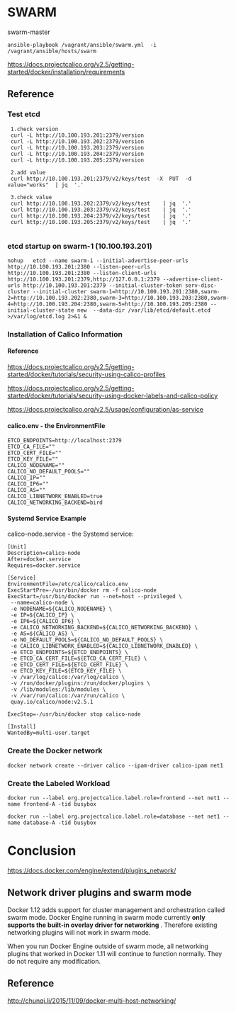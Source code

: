 # SWARM
swarm-master
```
ansible-playbook /vagrant/ansible/swarm.yml  -i /vagrant/ansible/hosts/swarm
```
https://docs.projectcalico.org/v2.5/getting-started/docker/installation/requirements

## Reference
### Test etcd
```
 1.check version
 curl -L http://10.100.193.201:2379/version
 curl -L http://10.100.193.202:2379/version
 curl -L http://10.100.193.203:2379/version
 curl -L http://10.100.193.204:2379/version
 curl -L http://10.100.193.205:2379/version
 
 2.add value
 curl http://10.100.193.201:2379/v2/keys/test  -X  PUT  -d  value="works"  | jq  '.'
 
 3.check value
 curl http://10.100.193.202:2379/v2/keys/test    | jq  '.'
 curl http://10.100.193.203:2379/v2/keys/test    | jq  '.'
 curl http://10.100.193.204:2379/v2/keys/test    | jq  '.'
 curl http://10.100.193.205:2379/v2/keys/test    | jq  '.'
  
```

### etcd startup on swarm-1 (10.100.193.201)
```
nohup   etcd --name swarm-1 --initial-advertise-peer-urls http://10.100.193.201:2380 --listen-peer-urls http://10.100.193.201:2380 --listen-client-urls http://10.100.193.201:2379,http://127.0.0.1:2379 --advertise-client-urls http://10.100.193.201:2379 --initial-cluster-token serv-disc-cluster --initial-cluster swarm-1=http://10.100.193.201:2380,swarm-2=http://10.100.193.202:2380,swarm-3=http://10.100.193.203:2380,swarm-4=http://10.100.193.204:2380,swarm-5=http://10.100.193.205:2380 --initial-cluster-state new  --data-dir /var/lib/etcd/default.etcd   >/var/log/etcd.log 2>&1 &
```

### Installation of Calico Information
#### Reference
https://docs.projectcalico.org/v2.5/getting-started/docker/tutorials/security-using-calico-profiles <br/>

https://docs.projectcalico.org/v2.5/getting-started/docker/tutorials/security-using-docker-labels-and-calico-policy <br/>

https://docs.projectcalico.org/v2.5/usage/configuration/as-service <br/>

#### calico.env - the EnvironmentFile
```
ETCD_ENDPOINTS=http://localhost:2379
ETCD_CA_FILE=""
ETCD_CERT_FILE=""
ETCD_KEY_FILE=""
CALICO_NODENAME=""
CALICO_NO_DEFAULT_POOLS=""
CALICO_IP=""
CALICO_IP6=""
CALICO_AS=""
CALICO_LIBNETWORK_ENABLED=true
CALICO_NETWORKING_BACKEND=bird
```

#### Systemd Service Example
calico-node.service - the Systemd service:
```
[Unit]
Description=calico-node
After=docker.service
Requires=docker.service

[Service]
EnvironmentFile=/etc/calico/calico.env
ExecStartPre=-/usr/bin/docker rm -f calico-node
ExecStart=/usr/bin/docker run --net=host --privileged \
 --name=calico-node \
 -e NODENAME=${CALICO_NODENAME} \
 -e IP=${CALICO_IP} \
 -e IP6=${CALICO_IP6} \
 -e CALICO_NETWORKING_BACKEND=${CALICO_NETWORKING_BACKEND} \
 -e AS=${CALICO_AS} \
 -e NO_DEFAULT_POOLS=${CALICO_NO_DEFAULT_POOLS} \
 -e CALICO_LIBNETWORK_ENABLED=${CALICO_LIBNETWORK_ENABLED} \
 -e ETCD_ENDPOINTS=${ETCD_ENDPOINTS} \
 -e ETCD_CA_CERT_FILE=${ETCD_CA_CERT_FILE} \
 -e ETCD_CERT_FILE=${ETCD_CERT_FILE} \
 -e ETCD_KEY_FILE=${ETCD_KEY_FILE} \
 -v /var/log/calico:/var/log/calico \
 -v /run/docker/plugins:/run/docker/plugins \
 -v /lib/modules:/lib/modules \
 -v /var/run/calico:/var/run/calico \
 quay.io/calico/node:v2.5.1

ExecStop=-/usr/bin/docker stop calico-node

[Install]
WantedBy=multi-user.target
```
###  Create the Docker network
```
docker network create --driver calico --ipam-driver calico-ipam net1
```

###  Create the Labeled Workload
```
docker run --label org.projectcalico.label.role=frontend --net net1 --name frontend-A -tid busybox

docker run --label org.projectcalico.label.role=database --net net1 --name database-A -tid busybox
```

# Conclusion
https://docs.docker.com/engine/extend/plugins_network/

## Network driver plugins and swarm mode
Docker 1.12 adds support for cluster management and orchestration called swarm mode. Docker Engine running in swarm mode currently <strong> only supports the built-in overlay driver for networking </strong> . Therefore existing networking plugins will not work in swarm mode.

When you run Docker Engine outside of swarm mode, all networking plugins that worked in Docker 1.11 will continue to function normally. They do not require any modification.

## Reference
http://chunqi.li/2015/11/09/docker-multi-host-networking/

